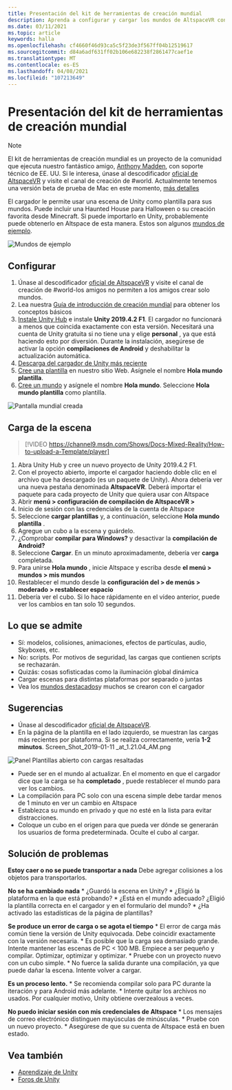 ```yaml
---
title: Presentación del kit de herramientas de creación mundial
description: Aprenda a configurar y cargar los mundos de AltspaceVR con las plantillas de escenas de Unity con el kit de herramientas de creación mundial.
ms.date: 03/11/2021
ms.topic: article
keywords: halla
ms.openlocfilehash: cf4660f46d93ca5c5f23de3f567ff04b12519617
ms.sourcegitcommit: d84a6adf631ff02b106e682238f2861477caef1e
ms.translationtype: MT
ms.contentlocale: es-ES
ms.lasthandoff: 04/08/2021
ms.locfileid: "107213649"
---
```

# <a name="introducing-the-world-building-toolkit"></a>Presentación del kit de herramientas de creación mundial

> [!NOTE]
> El kit de herramientas de creación mundial es un proyecto de la comunidad que ejecuta nuestro fantástico amigo, [Anthony Madden](https://twitter.com/chigamesstudio), con soporte técnico de EE. UU. Si le interesa, únase al descodificador [oficial de AltspaceVR](https://discordapp.com/invite/altspacevr) y visite el canal de creación de #world. Actualmente tenemos una versión beta de prueba de Mac en este momento, [más detalles](https://altvr.com/altspacevr-mac)

El cargador le permite usar una escena de Unity como plantilla para sus mundos. Puede incluir una Haunted House para Halloween o su creación favorita desde Minecraft. Si puede importarlo en Unity, probablemente puede obtenerlo en Altspace de esta manera. Estos son algunos [mundos de ejemplo](https://account.altvr.com/worlds/1046572460192825569).

![Mundos de ejemplo](images/unity-uploader-img-01.png)

## <a name="setup"></a>Configurar

1. Únase al descodificador [oficial de AltspaceVR](https://discordapp.com/invite/altspacevr) y visite el canal de creación de #world-los amigos no permiten a los amigos crear solo mundos.
2. Lea nuestra [Guía de introducción de creación mundial](world-building-getting-started.md) para obtener los conceptos básicos
3. [Instale Unity Hub](https://blogs.unity3d.com/2018/01/24/streamline-your-workflow-introducing-unity-hub-beta) e instale **Unity 2019.4.2 F1**. El cargador no funcionará a menos que coincida exactamente con esta versión. Necesitará una cuenta de Unity gratuita si no tiene una y elige **personal** , ya que está haciendo esto por diversión. Durante la instalación, asegúrese de activar la opción **compilaciones de Android** y deshabilitar la actualización automática.
4. [Descarga del cargador de Unity más reciente](https://aka.ms/AsvrCommunityUploader)
5. [Cree una plantilla](https://account.altvr.com/space_templates/new) en nuestro sitio Web. Asígnele el nombre **Hola mundo plantilla**.
6. [Cree un mundo](https://account.altvr.com/worlds/my) y asígnele el nombre **Hola mundo**. Seleccione **Hola mundo plantilla** como plantilla.

![Pantalla mundial creada](images/unity-uploader-img-02.png)

## <a name="upload-your-scene"></a>Carga de la escena

> [!VIDEO https://channel9.msdn.com/Shows/Docs-Mixed-Reality/How-to-upload-a-Template/player]

1. Abra Unity Hub y cree un nuevo proyecto de Unity 2019.4.2 F1.
2. Con el proyecto abierto, importe el cargador haciendo doble clic en el archivo que ha descargado (es un paquete de Unity). Ahora debería ver una nueva pestaña denominada **AltspaceVR**. Deberá importar el paquete para cada proyecto de Unity que quiera usar con Altspace
3. Abrir **menú > configuración de compilación de AltspaceVR >**
4. Inicio de sesión con las credenciales de la cuenta de Altspace
5. Seleccione **cargar plantillas** y, a continuación, seleccione **Hola mundo plantilla** .
6. Agregue un cubo a la escena y guárdelo.
7. ¿Comprobar **compilar para Windows?** y desactivar la **compilación de Android?**
8. Seleccione **Cargar**. En un minuto aproximadamente, debería ver **carga** completada.
9. Para unirse **Hola mundo** , inicie Altspace y escriba desde **el menú > mundos > mis mundos**
10. Restablecer el mundo desde la **configuración del > de menús > moderado > restablecer espacio**
11. Debería ver el cubo. Si lo hace rápidamente en el vídeo anterior, puede ver los cambios en tan solo 10 segundos.

## <a name="whats-supported"></a>Lo que se admite

* Sí: modelos, colisiones, animaciones, efectos de partículas, audio, Skyboxes, etc.
* No: scripts. Por motivos de seguridad, las cargas que contienen scripts se rechazarán.
* Quizás: cosas sofisticadas como la iluminación global dinámica
* Cargar escenas para distintas plataformas por separado o juntas
* Vea los [mundos destacados](https://account.altvr.com/worlds/featured)y muchos se crearon con el cargador

## <a name="tips"></a>Sugerencias

* Únase al descodificador [oficial de AltspaceVR](https://discordapp.com/invite/altspacevr).
* En la página de la plantilla en el lado izquierdo, se muestran las cargas más recientes por plataforma. Si se realiza correctamente, vería **1-2 minutos**. Screen_Shot_2019-01-11 _at_1.21.04_AM.png

![Panel Plantillas abierto con cargas resaltadas](images/unity-uploader-img-03.png)

* Puede ser en el mundo al actualizar. En el momento en que el cargador dice que la carga se ha **completado** , puede restablecer el mundo para ver los cambios.
* La compilación para PC solo con una escena simple debe tardar menos de 1 minuto en ver un cambio en Altspace
* Establezca su mundo en privado y que no esté en la lista para evitar distracciones.
* Coloque un cubo en el origen para que pueda ver dónde se generarán los usuarios de forma predeterminada. Oculte el cubo al cargar.

## <a name="troubleshooting"></a>Solución de problemas

**Estoy caer o no se puede transportar a nada** Debe agregar colisiones a los objetos para transportarlos.

**No se ha cambiado nada**
    * ¿Guardó la escena en Unity?
    * ¿Eligió la plataforma en la que está probando?
    * ¿Está en el mundo adecuado? ¿Eligió la plantilla correcta en el cargador y en el formulario del mundo?
    * ¿Ha activado las estadísticas de la página de plantillas?

**Se produce un error de carga o se agota el tiempo**
    * El error de carga más común tiene la versión de Unity equivocada. Debe coincidir exactamente con la versión necesaria.
    * Es posible que la carga sea demasiado grande. Intente mantener las escenas de PC < 100 MB. Empiece a ser pequeño y compilar. Optimizar, optimizar y optimizar.
    * Pruebe con un proyecto nuevo con un cubo simple.
    * No fuerce la salida durante una compilación, ya que puede dañar la escena. Intente volver a cargar.

**Es un proceso lento.**
    * Se recomienda compilar solo para PC durante la iteración y para Android más adelante.
    * Intente quitar los archivos no usados. Por cualquier motivo, Unity obtiene overzealous a veces.

**No puedo iniciar sesión con mis credenciales de Altspace**
    * Los mensajes de correo electrónico distinguen mayúsculas de minúsculas.
    * Pruebe con un nuevo proyecto.
    * Asegúrese de que su cuenta de Altspace está en buen estado.

## <a name="see-also"></a>Vea también

* [Aprendizaje de Unity](https://unity3d.com/learn)
* [Foros de Unity](https://forum.unity.com)
